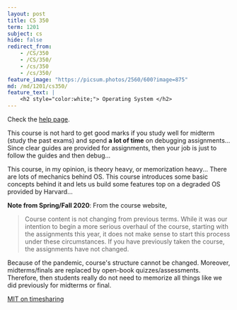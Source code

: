```yaml
---
layout: post
title: CS 350
term: 1201
subject: cs
hide: false
redirect_from:
    - /CS/350
    - /CS/350/
    - /cs/350
    - /cs/350/
feature_image: "https://picsum.photos/2560/600?image=875"
md: /md/1201/cs350/
feature_text: |
    <h2 style="color:white;"> Operating System </h2>
---
```

Check the [help page](/md/1201/cs350help/).

This course is not hard to get good marks if you study well for midterm (study the past exams) and spend **a lot of time** on debugging assignments... Since clear guides are provided for assignments, then your job is just to follow the guides and then debug...

This course, in my opinion, is theory heavy, or memorization heavy... There are lots of mechanics behind OS. This course introduces some basic concepts behind it and lets us build some features top on a degraded OS provided by Harvard...

**Note from Spring/Fall 2020**: From the course website,
> Course content is not changing from previous terms. While it was our intention to begin a more serious overhaul of the course, starting with the assignments this year, it does not make sense to start this process under these circumstances. If you have previously taken the course, the assignments have not changed.

Because of the pandemic, course's structure cannot be changed. Moreover, midterms/finals are replaced by open-book quizzes/assessments. Therefore, then students really do not need to memorize all things like we did previously for midterms or final.

[MIT on timesharing](https://youtu.be/Q07PhW5sCEk)
